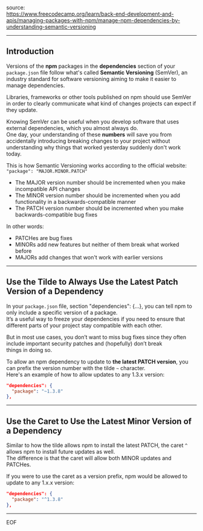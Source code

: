 source:  
https://www.freecodecamp.org/learn/back-end-development-and-apis/managing-packages-with-npm/manage-npm-dependencies-by-understanding-semantic-versioning

---

## Introduction

Versions of the **npm** packages in the **dependencies** section of your `package.json` file follow what's called **Semantic Versioning** (SemVer), an industry standard for software versioning aiming to make it easier to manage dependencies.  

Libraries, frameworks or other tools published on npm should use SemVer in order to clearly communicate what kind of changes projects can expect if they update.  

Knowing SemVer can be useful when you develop software that uses external dependencies, which you almost always do.  
One day, your understanding of these **numbers** will save you from accidentally introducing breaking changes to your project without understanding why things that worked yesterday suddenly don't work today.  

This is how Semantic Versioning works according to the official website:  
`"package": "MAJOR.MINOR.PATCH"`  

- The MAJOR version number should be incremented when you make incompatible API changes
- The MINOR version number should be incremented when you add functionality in a backwards-compatible manner
- The PATCH version number should be incremented when you make backwards-compatible bug fixes

In other words:
- PATCHes are bug fixes
- MINORs add new features but neither of them break what worked before
- MAJORs add changes that won't work with earlier versions

---

## Use the Tilde to Always Use the Latest Patch Version of a Dependency

In your `package.json` file, section "dependencies": {...}, you can tell npm to only include a specific version of a package.  
It’s a useful way to freeze your dependencies if you need to ensure that different parts of your project stay compatible with each other.  

But in most use cases, you don’t want to miss bug fixes since they often include important security patches and (hopefully) don’t break  
things in doing so.  

To allow an npm dependency to update to **the latest PATCH version**, you can prefix the version number with the tilde `~` character.  
Here's an example of how to allow updates to any 1.3.x version:
```json
"dependencies": {
  "package": "~1.3.8"
},
```

---

## Use the Caret to Use the Latest Minor Version of a Dependency

Similar to how the tilde allows npm to install the latest PATCH, the caret `^` allows npm to install future updates as well.  
The difference is that the caret will allow both MINOR updates and PATCHes.

If you were to use the caret as a version prefix, npm would be allowed to update to any 1.x.x version:
```json
"dependencies": {
  "package": "^1.3.8"
},
```


---
EOF
